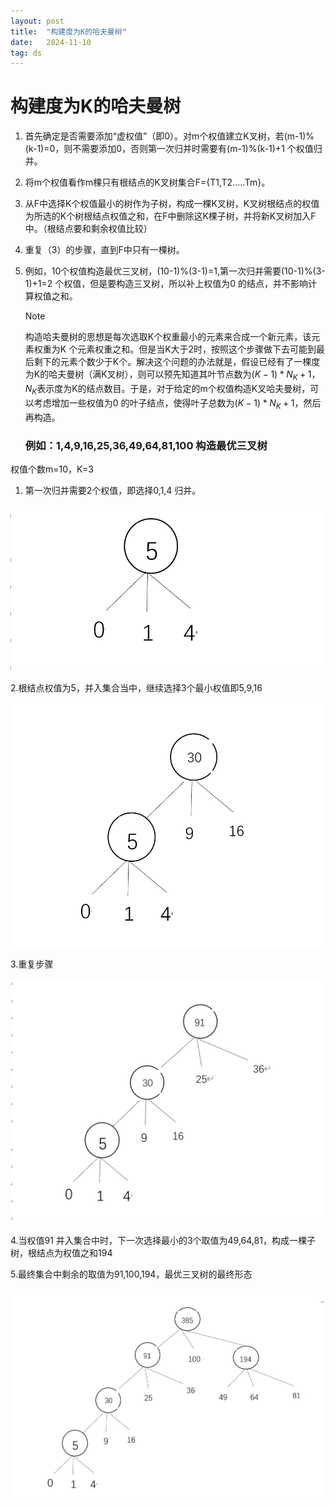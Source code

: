 ```yaml
---
layout: post
title:  "构建度为K的哈夫曼树"
date:   2024-11-10
tag: ds
---
```


# 构建度为K的哈夫曼树

1. 首先确定是否需要添加“虚权值”（即0）。对m个权值建立K叉树，若(m-1)%(k-1)=0，则不需要添加0，否则第一次归并时需要有(m-1)%(k-1)+1 个权值归并。

2. 将m个权值看作m棵只有根结点的K叉树集合F={T1,T2.....Tm}。

3. 从F中选择K个权值最小的树作为子树，构成一棵K叉树，K叉树根结点的权值为所选的K个树根结点权值之和，在F中删除这K棵子树，并将新K叉树加入F中。（根结点要和剩余权值比较）

4. 重复（3）的步骤，直到F中只有一棵树。

5. 例如，10个权值构造最优三叉树，(10-1)%(3-1)=1,第一次归并需要(10-1)%(3-1)+1=2 个权值，但是要构造三叉树，所以补上权值为0 的结点，并不影响计算权值之和。

   > [!NOTE]
   >
   > 构造哈夫曼树的思想是每次选取K个权重最小的元素来合成一个新元素，该元素权重为K 个元素权重之和。但是当K大于2时，按照这个步骤做下去可能到最后剩下的元素个数少于K个。解决这个问题的办法就是，假设已经有了一棵度为K的哈夫曼树（满K叉树），则可以预先知道其叶节点数为$(K-1)*N_K+1$，$N_K$表示度为K的结点数目。于是，对于给定的m个权值构造K叉哈夫曼树，可以考虑增加一些权值为0 的叶子结点，使得叶子总数为$(K-1)*N_K+1$，然后再构造。

   

   ### 例如：1,4,9,16,25,36,49,64,81,100 构造最优三叉树

   

权值个数m=10，K=3

1. 第一次归并需要2个权值，即选择0,1,4 归并。

![](/images/post/Huffman/01.png)

2.根结点权值为5，并入集合当中，继续选择3个最小权值即5,9,16

![](/images/post/Huffman/02.png)

3.重复步骤

![](/images/post/Huffman/03.png)

4.当权值91 并入集合中时，下一次选择最小的3个取值为49,64,81，构成一棵子树，根结点为权值之和194

5.最终集合中剩余的取值为91,100,194，最优三叉树的最终形态

![](/images/post/Huffman/04.png)